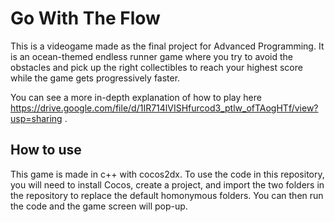 # Go With The Flow
This is a videogame made as the final project for Advanced Programming. It is an ocean-themed endless runner game where you try to avoid the obstacles and pick up the right collectibles to reach your highest score while the game gets progressively faster.

You can see a more in-depth explanation of how to play here https://drive.google.com/file/d/1IR714lVISHfurcod3_ptlw_ofTAogHTf/view?usp=sharing .

## How to use
This game is made in c++ with cocos2dx. To use the code in this repository, you will need to install Cocos, create a project, and import the two folders in the repository to replace the default homonymous folders. You can then run the code and the game screen will pop-up.
